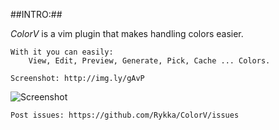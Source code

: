##INTRO:##

   *ColorV* is a vim plugin that makes handling colors easier.

    With it you can easily:
        View, Edit, Preview, Generate, Pick, Cache ... Colors.

    Screenshot: http://img.ly/gAvP


![Screenshot](http://s3.amazonaws.com/imgly_production/3953605/large.png)

    Post issues: https://github.com/Rykka/ColorV/issues 
